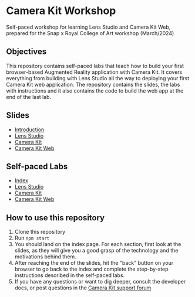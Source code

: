 # Camera Kit Workshop 
Self-paced workshop for learning Lens Studio and Camera Kit Web, prepared for the Snap x Royal College of Art workshop (March/2024)

## Objectives
This repository contains self-paced labs that teach how to build your first browser-based Augmented Reality application with Camera Kit. It covers everything from building with Lens Studio all the way to deploying your first Camera Kit web application. 
The repository contains the slides, the labs with instructions and it also contains the code to build the web app at the end of the last lab.

## Slides
- [Introduction](./slides/intro.html)
- [Lens Studio](./slides/lens_studio.html)
- [Camera Kit](./slides/camera_kit.html)
- [Camera Kit Web](./slides/camera_kit_web.html) 

## Self-paced Labs
- [Index](./guides/index.md)
- [Lens Studio](./guides/lens-studio.md)
- [Camera Kit](./guides/camera-kit.md)
- [Camera Kit Web](./guides/ck-on-web.md)

## How to use this repository
1. Clone this repository
2. Run `npm start`
3. You should land on the index page. For each section, first look at the slides, as they will give you a good grasp of the technology and the motivations behind them.
4. After reaching the end of the slides, hit the "back" button on your browser to go back to the index and complete the step-by-step instructions described in the self-paced labs.
5. If you have any questions or want to dig deeper, consult the developer docs, or post questions in the [Camera Kit support forum](https://community.snap.com/snapar/categories/camera-kit)

